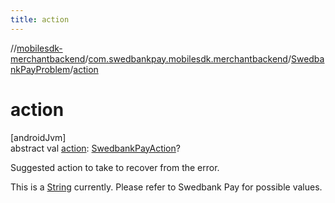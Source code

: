 ```yaml
---
title: action
---
```

//[mobilesdk-merchantbackend](../../../index.html)/[com.swedbankpay.mobilesdk.merchantbackend](../index.html)/[SwedbankPayProblem](index.html)/[action](action.html)



# action



[androidJvm]\
abstract val [action](action.html): [SwedbankPayAction](../index.html#853214653%2FClasslikes%2F1689614965)?



Suggested action to take to recover from the error.



This is a [String](https://kotlinlang.org/api/latest/jvm/stdlib/kotlin/-string/index.html) currently. Please refer to Swedbank Pay for possible values.




